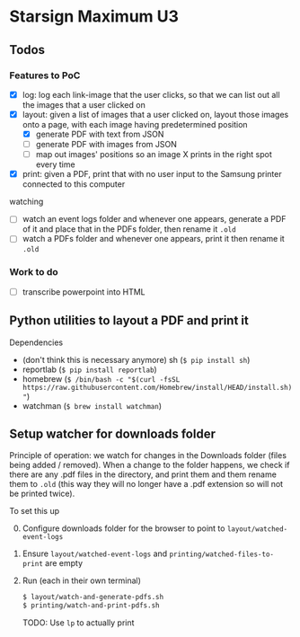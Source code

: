 # Starsign Maximum U3

## Todos

### Features to PoC

- [x] log: log each link-image that the user clicks, so that we can list out all the images that a user clicked on
- [x] layout: given a list of images that a user clicked on, layout those images onto a page, with each image having predetermined position
  - [x] generate PDF with text from JSON
  - [ ] generate PDF with images from JSON
  - [ ] map out images' positions so an image X prints in the right spot every time
- [x] print: given a PDF, print that with no user input to the Samsung printer connected to this computer

watching

- [ ] watch an event logs folder and whenever one appears, generate a PDF of it and place that in the PDFs folder, then rename it `.old`
- [ ] watch a PDFs folder and whenever one appears, print it then rename it `.old`

### Work to do

- [ ] transcribe powerpoint into HTML

## Python utilities to layout a PDF and print it

Dependencies

- (don't think this is necessary anymore) sh (`$ pip install sh`)
- reportlab (`$ pip install reportlab`)
- homebrew (`$ /bin/bash -c "$(curl -fsSL https://raw.githubusercontent.com/Homebrew/install/HEAD/install.sh)"`)
- watchman (`$ brew install watchman`)

## Setup watcher for downloads folder

Principle of operation: we watch for changes in the Downloads folder (files being added / removed). When a change to the folder happens, we check if there are any .pdf files in the directory, and print them and them rename them to `.old` (this way they will no longer have a .pdf extension so will not be printed twice).

To set this up

0. Configure downloads folder for the browser to point to `layout/watched-event-logs`
1. Ensure `layout/watched-event-logs` and `printing/watched-files-to-print` are empty
2. Run (each in their own terminal)

   ```sh
   $ layout/watch-and-generate-pdfs.sh
   $ printing/watch-and-print-pdfs.sh
   ```

   TODO: Use `lp` to actually print
